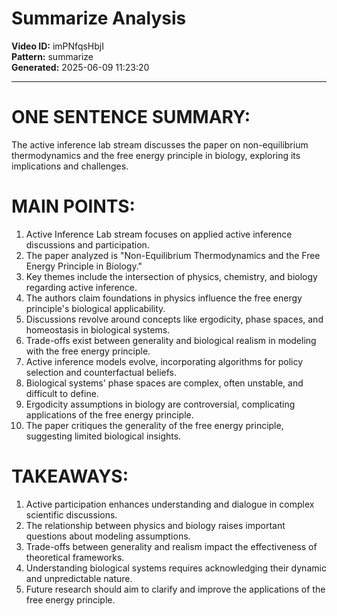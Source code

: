 # Summarize Analysis

**Video ID:** imPNfqsHbjI  
**Pattern:** summarize  
**Generated:** 2025-06-09 11:23:20  

---

# ONE SENTENCE SUMMARY:
The active inference lab stream discusses the paper on non-equilibrium thermodynamics and the free energy principle in biology, exploring its implications and challenges.

# MAIN POINTS:
1. Active Inference Lab stream focuses on applied active inference discussions and participation.
2. The paper analyzed is "Non-Equilibrium Thermodynamics and the Free Energy Principle in Biology."
3. Key themes include the intersection of physics, chemistry, and biology regarding active inference.
4. The authors claim foundations in physics influence the free energy principle's biological applicability.
5. Discussions revolve around concepts like ergodicity, phase spaces, and homeostasis in biological systems.
6. Trade-offs exist between generality and biological realism in modeling with the free energy principle.
7. Active inference models evolve, incorporating algorithms for policy selection and counterfactual beliefs.
8. Biological systems' phase spaces are complex, often unstable, and difficult to define.
9. Ergodicity assumptions in biology are controversial, complicating applications of the free energy principle.
10. The paper critiques the generality of the free energy principle, suggesting limited biological insights.

# TAKEAWAYS:
1. Active participation enhances understanding and dialogue in complex scientific discussions.
2. The relationship between physics and biology raises important questions about modeling assumptions.
3. Trade-offs between generality and realism impact the effectiveness of theoretical frameworks.
4. Understanding biological systems requires acknowledging their dynamic and unpredictable nature.
5. Future research should aim to clarify and improve the applications of the free energy principle.